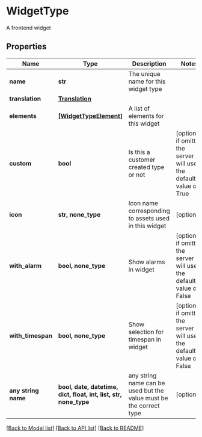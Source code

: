 # WidgetType

A frontend widget

## Properties
Name | Type | Description | Notes
------------ | ------------- | ------------- | -------------
**name** | **str** | The unique name for this widget type | 
**translation** | [**Translation**](Translation.md) |  | 
**elements** | [**[WidgetTypeElement]**](WidgetTypeElement.md) | A list of elements for this widget | 
**custom** | **bool** | Is this a customer created type or not | [optional]  if omitted the server will use the default value of True
**icon** | **str, none_type** | Icon name corresponding to assets used in this widget | [optional] 
**with_alarm** | **bool, none_type** | Show alarms in widget | [optional]  if omitted the server will use the default value of False
**with_timespan** | **bool, none_type** | Show selection for timespan in widget | [optional]  if omitted the server will use the default value of False
**any string name** | **bool, date, datetime, dict, float, int, list, str, none_type** | any string name can be used but the value must be the correct type | [optional]

[[Back to Model list]](../README.md#documentation-for-models) [[Back to API list]](../README.md#documentation-for-api-endpoints) [[Back to README]](../README.md)


